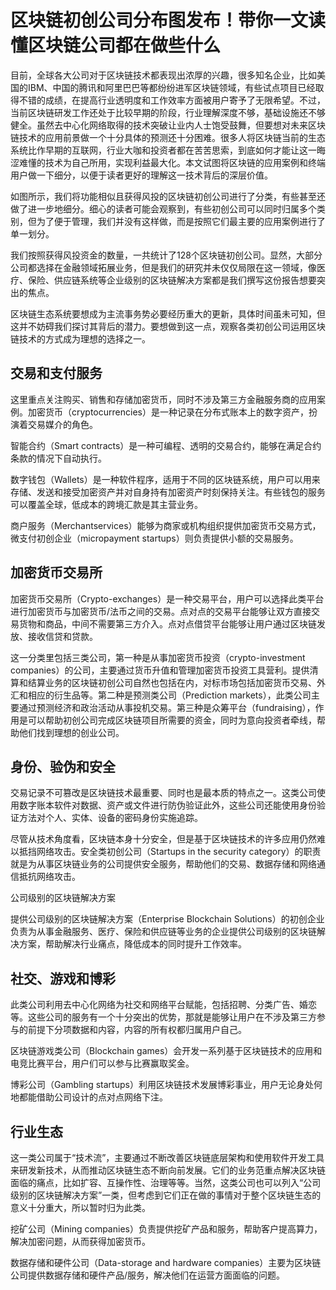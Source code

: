 # 区块链初创公司分布图发布！带你一文读懂区块链公司都在做些什么


目前，全球各大公司对于区块链技术都表现出浓厚的兴趣，很多知名企业，比如美国的IBM、中国的腾讯和阿里巴巴等都纷纷进军区块链领域，有些试点项目已经取得不错的成绩，在提高行业透明度和工作效率方面被用户寄予了无限希望。不过，当前区块链研发工作还处于比较早期的阶段，行业理解深度不够，基础设施还不够健全。虽然去中心化网络取得的技术突破让业内人士饱受鼓舞，但要想对未来区块链技术的应用前景做一个十分具体的预测还十分困难。很多人将区块链当前的生态系统比作早期的互联网，行业大咖和投资者都在苦苦思索，到底如何才能让这一晦涩难懂的技术为自己所用，实现利益最大化。本文试图将区块链的应用案例和终端用户做一下细分，以便于读者更好的理解这一技术背后的深层价值。


如图所示，我们将功能相似且获得风投的区块链初创公司进行了分类，有些甚至还做了进一步地细分。细心的读者可能会观察到，有些初创公司可以同时归属多个类别，但为了便于管理，我们并没有这样做，而是按照它们最主要的应用案例进行了单一划分。

我们按照获得风投资金的数量，一共统计了128个区块链初创公司。显然，大部分公司都选择在金融领域拓展业务，但是我们的研究并未仅仅局限在这一领域，像医疗、保险、供应链系统等企业级别的区块链解决方案都是我们撰写这份报告想要突出的焦点。

区块链生态系统要想成为主流事务势必要经历重大的更新，具体时间虽未可知，但这并不妨碍我们探讨其背后的潜力。要想做到这一点，观察各类初创公司运用区块链技术的方式成为理想的选择之一。

## 交易和支付服务

这里重点关注购买、销售和存储加密货币，同时不涉及第三方金融服务商的应用案例。加密货币（cryptocurrencies）是一种记录在分布式账本上的数字资产，扮演着交易媒介的角色。

智能合约（Smart contracts）是一种可编程、透明的交易合约，能够在满足合约条款的情况下自动执行。

数字钱包（Wallets）是一种软件程序，适用于不同的区块链系统，用户可以用来存储、发送和接受加密资产并对自身持有加密资产时刻保持关注。有些钱包的服务可以覆盖全球，低成本的跨境汇款是其主营业务。

商户服务（Merchantservices）能够为商家或机构组织提供加密货币交易方式，微支付初创企业（micropayment startups）则负责提供小额的交易服务。

## 加密货币交易所

加密货币交易所（Crypto-exchanges）是一种交易平台，用户可以选择此类平台进行加密货币与加密货币/法币之间的交易。点对点的交易平台能够让双方直接交易货物和商品，中间不需要第三方介入。点对点借贷平台能够让用户通过区块链发放、接收信贷和贷款。

这一分类里包括三类公司，第一种是从事加密货币投资（crypto-investment companies）的公司，主要通过货币升值和管理加密货币投资工具营利。提供清算和结算业务的区块链初创公司自然也包括在内，对标市场包括加密货币交易、外汇和相应的衍生品等。第二种是预测类公司（Prediction markets），此类公司主要通过预测经济和政治活动从事投机交易。第三种是众筹平台（fundraising），作用是可以帮助初创公司完成区块链项目所需要的资金，同时为意向投资者牵线，帮助他们找到理想的创业公司。

## 身份、验伪和安全

交易记录不可篡改是区块链技术最重要、同时也是最本质的特点之一。这类公司使用数字账本软件对数据、资产或文件进行防伪验证此外，这些公司还能使用身份验证方法对个人、实体、设备的密码身份实施追踪。

尽管从技术角度看，区块链本身十分安全，但是基于区块链技术的许多应用仍然难以抵挡网络攻击。安全类初创公司（Startups in the security category）的职责就是为从事区块链业务的公司提供安全服务，帮助他们的交易、数据存储和网络通信抵抗网络攻击。

公司级别的区块链解决方案

提供公司级别的区块链解决方案（Enterprise Blockchain Solutions）的初创企业负责为从事金融服务、医疗、保险和供应链等业务的企业提供公司级别的区块链解决方案，帮助解决行业痛点，降低成本的同时提升工作效率。

## 社交、游戏和博彩

此类公司利用去中心化网络为社交和网络平台赋能，包括招聘、分类广告、婚恋等。这些公司的服务有一个十分突出的优势，那就是能够让用户在不涉及第三方参与的前提下分项数据和内容，内容的所有权都归属用户自己。

区块链游戏类公司（Blockchain games）会开发一系列基于区块链技术的应用和电竞比赛平台，用户们可以参与比赛赢取奖金。

博彩公司（Gambling startups）利用区块链技术发展博彩事业，用户无论身处何地都能借助公司设计的点对点网络下注。

## 行业生态

这一类公司属于“技术流”，主要通过不断改善区块链底层架构和使用软件开发工具来研发新技术，从而推动区块链生态不断向前发展。它们的业务范重点解决区块链面临的痛点，比如扩容、互操作性、治理等等。当然，这类公司也可以列入“公司级别的区块链解决方案”一类，但考虑到它们正在做的事情对于整个区块链生态的意义十分重大，所以暂时归为此类。

挖矿公司（Mining companies）负责提供挖矿产品和服务，帮助客户提高算力，解决加密问题，从而获得加密货币。

数据存储和硬件公司（Data-storage and hardware companies）主要为区块链公司提供数据存储和硬件产品/服务，解决他们在运营方面面临的问题。